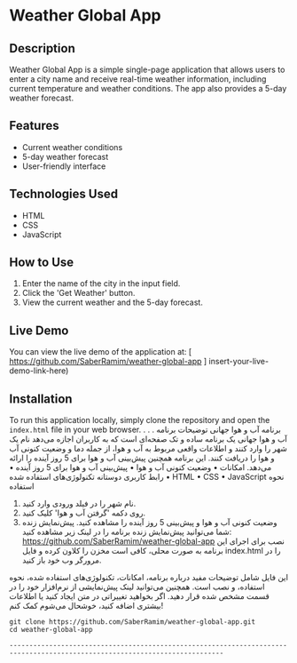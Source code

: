 # Weather Global App  

## Description  
Weather Global App is a simple single-page application that allows users to enter a city name and receive real-time weather information, including current temperature and weather conditions. The app also provides a 5-day weather forecast.  

## Features  
- Current weather conditions  
- 5-day weather forecast  
- User-friendly interface  

## Technologies Used  
- HTML  
- CSS  
- JavaScript  

## How to Use  
1. Enter the name of the city in the input field.  
2. Click the 'Get Weather' button.  
3. View the current weather and the 5-day forecast.  

## Live Demo  
You can view the live demo of the application at: [ https://github.com/SaberRamim/weather-global-app ] insert-your-live-demo-link-here)  

## Installation  
To run this application locally, simply clone the repository and open the `index.html` file in your web browser. 
.
.
.
برنامه آب و هوا جهانی
توضیحات
برنامه آب و هوا جهانی یک برنامه ساده و تک صفحه‌ای است که به کاربران اجازه می‌دهد نام یک شهر را وارد کنند و اطلاعات واقعی مربوط به آب و هوا، از جمله دما و وضعیت کنونی آب و هوا را دریافت کنند. این برنامه همچنین پیش‌بینی آب و هوا برای 5 روز آینده را ارائه می‌دهد.
امکانات
•	وضعیت کنونی آب و هوا
•	پیش‌بینی آب و هوا برای 5 روز آینده
•	رابط کاربری دوستانه
تکنولوژی‌های استفاده شده
•	HTML
•	CSS
•	JavaScript
نحوه استفاده
1.	نام شهر را در فیلد ورودی وارد کنید.
2.	روی دکمه 'گرفتن آب و هوا' کلیک کنید.
3.	وضعیت کنونی آب و هوا و پیش‌بینی 5 روز آینده را مشاهده کنید.
پیش‌نمایش زنده
شما می‌توانید پیش‌نمایش زنده برنامه را در لینک زیر مشاهده کنید:
https://github.com/SaberRamim/weather-global-app
نصب
برای اجرای این برنامه به صورت محلی، کافی است مخزن را کلاون کرده و فایل index.html را در مرورگر وب خود باز کنید.


این فایل شامل توضیحات مفید درباره برنامه، امکانات، تکنولوژی‌های استفاده شده، نحوه استفاده، و نصب است. همچنین می‌توانید لینک پیش‌نمایشی از نرم‌افزار خود را در قسمت مشخص شده قرار دهید. اگر بخواهید تغییراتی در متن ایجاد کنید یا اطلاعات بیشتری اضافه کنید، خوشحال می‌شوم کمک کنم!


```
git clone https://github.com/SaberRamim/weather-global-app.git  
cd weather-global-app

----------------------------------------------------------------------------------------------------------------------------

